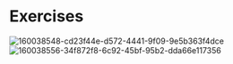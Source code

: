 # Exercises
![160038548-cd23f44e-d572-4441-9f09-9e5b363f4dce](https://user-images.githubusercontent.com/74465348/235139774-7c8175b0-6f58-4fd5-9100-5cc6ba3d19dd.png)
![160038556-34f872f8-6c92-45bf-95b2-dda66e117356](https://user-images.githubusercontent.com/74465348/235139776-3e45c89f-822d-4510-8c92-0beb84637929.png)
